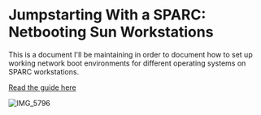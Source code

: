 # Jumpstarting With a SPARC: Netbooting Sun Workstations

This is a document I'll be maintaining in order to document how to set up working network boot environments for different operating systems on SPARC workstations.

[Read the guide here](https://github.com/europa64/SPARCNetBootGuide/blob/main/SPARCNetBootGuide.md)

![IMG_5796](https://github.com/user-attachments/assets/5857dee9-e5c7-4bbf-b99f-9c4fce9fff84)
